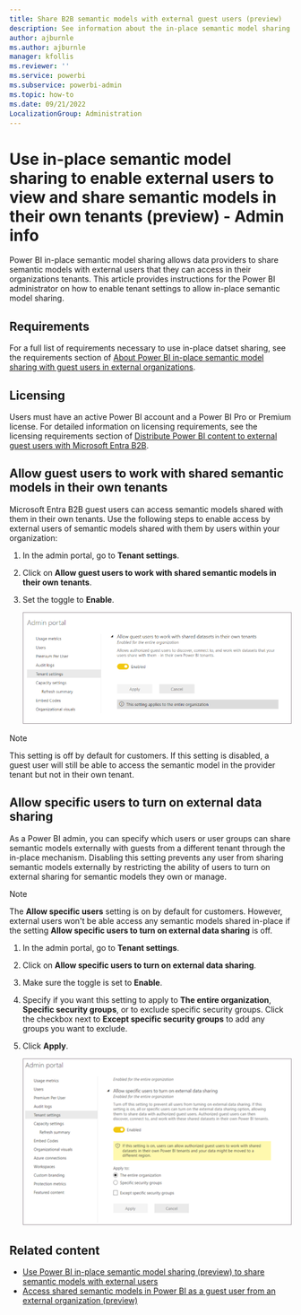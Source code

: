 ```yaml
---
title: Share B2B semantic models with external guest users (preview)
description: See information about the in-place semantic model sharing with external users that Power BI administrators need to be aware of.
author: ajburnle
ms.author: ajburnle
manager: kfollis
ms.reviewer: ''
ms.service: powerbi
ms.subservice: powerbi-admin
ms.topic: how-to
ms.date: 09/21/2022
LocalizationGroup: Administration
---
```


# Use in-place semantic model sharing to enable external users to view and share semantic models in their own tenants (preview) - Admin info

Power BI in-place semantic model sharing allows data providers to share semantic models with external users that they can access in their organizations tenants. This article provides instructions for the Power BI administrator on how to enable tenant settings to allow in-place semantic model sharing.

## Requirements

For a full list of requirements necessary to use in-place datset sharing, see the requirements section of [About Power BI in-place semantic model sharing with guest users in external organizations](./service-dataset-external-org-share-about.md#requirements).

## Licensing

Users must have an active Power BI account and a Power BI Pro or Premium license. For detailed information on licensing requirements, see the licensing requirements section of [Distribute Power BI content to external guest users with Microsoft Entra B2B](../enterprise/service-admin-azure-ad-b2b.md#licensing).

## Allow guest users to work with shared semantic models in their own tenants 

Microsoft Entra B2B guest users can access semantic models shared with them in their own tenants. Use the following steps to enable access by external users of semantic models shared with them by users within your organization: 

1. In the admin portal, go to **Tenant settings**.

1. Click on **Allow guest users to work with shared semantic models in their own tenants**.
 
1. Set the toggle to **Enable**.

    ![Screenshot of the Power BI Admin portal with the Allow guest users to work with shared semantic models setting shown.](media/service-dataset-external-org-share-admin/guest-user-shared-tenant-setting.png)

> [!NOTE]
> This setting is off by default for customers. If this setting is disabled, a guest user will still be able to access the semantic model in the provider tenant but not in their own tenant.

## Allow specific users to turn on external data sharing 

As a Power BI admin, you can specify which users or user groups can share semantic models externally with guests from a different tenant through the in-place mechanism. Disabling this setting prevents any user from sharing semantic models externally by restricting the ability of users to turn on external sharing for semantic models they own or manage.  

> [!NOTE]
> The **Allow specific users** setting is on by default for customers. However, external users won't be able access any semantic models shared in-place if the setting **Allow specific users to turn on external data sharing** is off.  

1. In the admin portal, go to **Tenant settings**.

1. Click on **Allow specific users to turn on external data sharing**.

1. Make sure the toggle is set to **Enable**.

1. Specify if you want this setting to apply to **The entire organization**, **Specific security groups**, or to exclude specific security groups. Click the checkbox next to **Except specific security groups** to add any groups you want to exclude.
 
1. Click **Apply**.

    ![Screenshot of the Power BI Admin portal with the Allow specific users to turn on external data sharing setting shown.](media/service-dataset-external-org-share-admin/specific-users-allowed-share.png)

## Related content

- [Use Power BI in-place semantic model sharing (preview) to share semantic models with external users](service-dataset-external-org-share-provider.md)
- [Access shared semantic models in Power BI as a guest user from an external organization (preview)](service-dataset-external-org-share-view.md)

